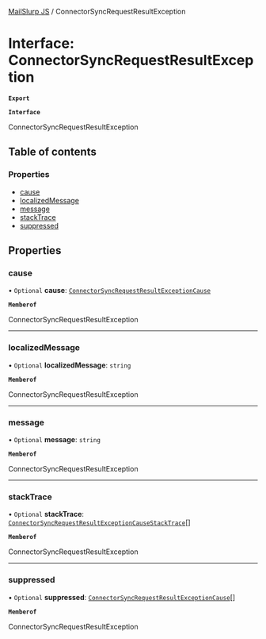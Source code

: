 [MailSlurp JS](../README.md) / ConnectorSyncRequestResultException

# Interface: ConnectorSyncRequestResultException

**`Export`**

**`Interface`**

ConnectorSyncRequestResultException

## Table of contents

### Properties

- [cause](ConnectorSyncRequestResultException.md#cause)
- [localizedMessage](ConnectorSyncRequestResultException.md#localizedmessage)
- [message](ConnectorSyncRequestResultException.md#message)
- [stackTrace](ConnectorSyncRequestResultException.md#stacktrace)
- [suppressed](ConnectorSyncRequestResultException.md#suppressed)

## Properties

### cause

• `Optional` **cause**: [`ConnectorSyncRequestResultExceptionCause`](ConnectorSyncRequestResultExceptionCause.md)

**`Memberof`**

ConnectorSyncRequestResultException

___

### localizedMessage

• `Optional` **localizedMessage**: `string`

**`Memberof`**

ConnectorSyncRequestResultException

___

### message

• `Optional` **message**: `string`

**`Memberof`**

ConnectorSyncRequestResultException

___

### stackTrace

• `Optional` **stackTrace**: [`ConnectorSyncRequestResultExceptionCauseStackTrace`](ConnectorSyncRequestResultExceptionCauseStackTrace.md)[]

**`Memberof`**

ConnectorSyncRequestResultException

___

### suppressed

• `Optional` **suppressed**: [`ConnectorSyncRequestResultExceptionCause`](ConnectorSyncRequestResultExceptionCause.md)[]

**`Memberof`**

ConnectorSyncRequestResultException
